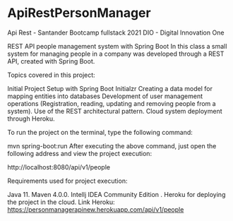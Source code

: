 
# ApiRestPersonManager
Api Rest - Santander Bootcamp fullstack 2021
DIO - Digital Innovation One

REST API people management system with Spring Boot
In this class a small system for managing people in a company was developed through a REST API, created with Spring Boot.

Topics covered in this project:

Initial Project Setup with Spring Boot Initialzr
Creating a data model for mapping entities into databases
Development of user management operations (Registration, reading, updating and removing people from a system).
Use of the REST architectural pattern.
Cloud system deployment through Heroku.


To run the project on the terminal, type the following command:

mvn spring-boot:run
After executing the above command, just open the following address and view the project execution:

http://localhost:8080/api/v1/people

Requirements used for project execution:

Java 11.
Maven 4.0.0.
Intellj IDEA Community Edition .
Heroku for deploying the project in the cloud.
Link Heroku:
https://personmanagerapinew.herokuapp.com/api/v1/people

